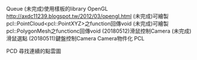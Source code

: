 Queue
	(未完成)使用樣板的library
OpenGL	http://axdc11239.blogspot.tw/2012/03/opengl.html
	(未完成)可繪製pcl::PointCloud\<pcl::PointXYZ\>之function回傳void
	(未完成)可繪製pcl::PolygonMesh之functionc回傳void
	(20180512)滑鼠控制Camera
	(未完成)滑鼠選點
	(20180511)鍵盤控制Camera
	Camera物件化
PCL

PCD
	尋找連續的點雲圖
